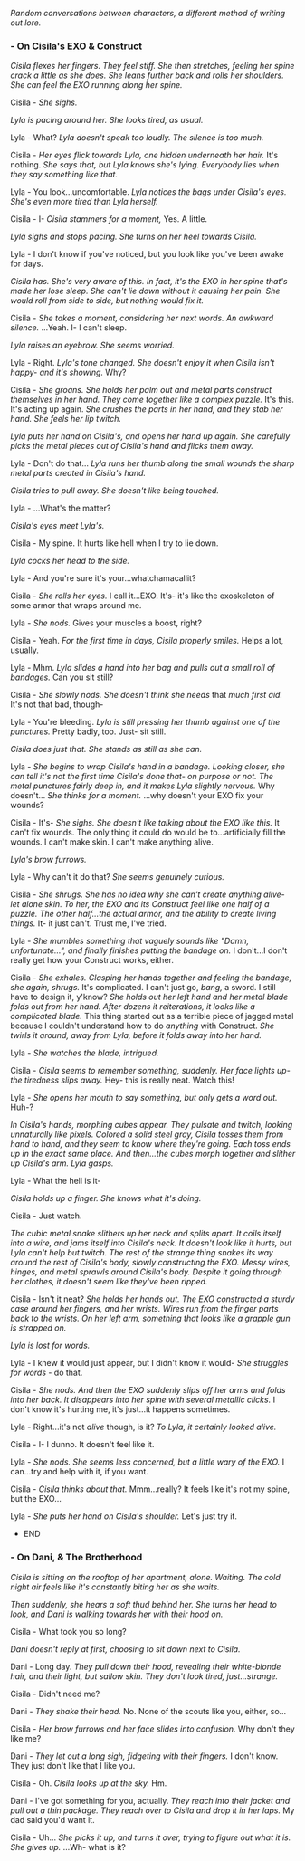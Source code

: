 *Random conversations between characters, a different method of writing out lore.*


### - On Cisila's EXO & Construct

*Cisila flexes her fingers. They feel stiff. She then stretches, feeling her spine crack a little as she does. She leans further back and rolls her shoulders. She can feel the EXO running along her spine.*

Cisila - *She sighs.*

*Lyla is pacing around her. She looks tired, as usual.*

Lyla - What? *Lyla doesn't speak too loudly. The silence is too much.*

Cisila - *Her eyes flick towards Lyla, one hidden underneath her hair.*  It's nothing. *She says that, but Lyla knows she's lying. Everybody lies when they say something like that.*

Lyla - You look...uncomfortable. *Lyla notices the bags under Cisila's eyes. She's even more tired than Lyla herself.*

Cisila - I- *Cisila stammers for a moment,*  Yes. A little. 

*Lyla sighs and stops pacing. She turns on her heel towards Cisila.*

Lyla - I don't know if you've noticed, but you look like you've been awake for days.

*Cisila has. She's very aware of this. In fact, it's the EXO in her spine that's made her lose sleep. She can't lie down without it causing her pain. She would roll from side to side, but nothing would fix it.*

Cisila - *She takes a moment, considering her next words. An awkward silence.*  ...Yeah. I- I can't sleep.

*Lyla raises an eyebrow. She seems worried.*

Lyla - Right. *Lyla's tone changed. She doesn't enjoy it when Cisila isn't happy- and it's showing.* Why?

Cisila - *She groans. She holds her palm out and metal parts construct themselves in her hand. They come together like a complex puzzle.*  It's this. It's acting up again. *She crushes the parts in her hand, and they stab her hand. She feels her lip twitch.*

*Lyla puts her hand on Cisila's, and opens her hand up again. She carefully picks the metal pieces out of Cisila's hand and flicks them away.*

Lyla - Don't do that... *Lyla runs her thumb along the small wounds the sharp metal parts created in Cisila's hand.*

*Cisila tries to pull away. She doesn't like being touched.*

Lyla - ...What's the matter?

*Cisila's eyes meet Lyla's.*

Cisila - My spine. It hurts like hell when I try to lie down.

*Lyla cocks her head to the side.*

Lyla - And you're sure it's your...whatchamacallit?

Cisila - *She rolls her eyes.*  I call it...EXO. It's- it's like the exoskeleton of some armor that wraps around me.

Lyla - *She nods.*  Gives your muscles a boost, right?

Cisila - Yeah. *For the first time in days, Cisila properly smiles.*  Helps a lot, usually.

Lyla - Mhm. *Lyla slides a hand into her bag and pulls out a small roll of bandages.*  Can you sit still? 

Cisila - *She slowly nods. She doesn't think she needs* that *much first aid.*  It's not that bad, though-

Lyla - You're bleeding. *Lyla is still pressing her thumb against one of the punctures.*  Pretty badly, too. Just- sit still.

*Cisila does just that. She stands as still as she can.*

Lyla - *She begins to wrap Cisila's hand in a bandage. Looking closer, she can tell it's not the first time Cisila's done that- on purpose or not. The metal punctures fairly deep in, and it makes Lyla slightly nervous.*  Why doesn't... *She thinks for a moment.*  ...why doesn't your EXO fix your wounds?

Cisila - It's- *She sighs. She doesn't like talking about the EXO like this.* It can't fix wounds. The only thing it could do would be to...artificially fill the wounds. I can't make skin. I can't make anything alive.

*Lyla's brow furrows.*

Lyla - Why can't it do that? *She seems genuinely curious.*

Cisila - *She shrugs. She has no idea why she can't create anything alive- let alone skin. To her, the EXO and its Construct feel like one half of a puzzle. The other half...the actual armor, and the ability to create living things.*  It- it just can't. Trust me, I've tried.

Lyla - *She mumbles something that vaguely sounds like "Damn, unfortunate...", and finally finishes putting the bandage on.*  I don't...I don't really get how your Construct works, either.

Cisila - *She exhales. Clasping her hands together and feeling the bandage, she again, shrugs.*  It's complicated. I can't just go, *bang,* a sword. I still have to design it, y'know? *She holds out her left hand and her metal blade folds out from her hand. After dozens it reiterations, it looks like a complicated blade.*  This thing started out as a terrible piece of jagged metal because I couldn't understand how to do *anything* with Construct. *She twirls it around, away from Lyla, before it folds away into her hand.*

Lyla - *She watches the blade, intrigued.*

Cisila - *Cisila seems to remember something, suddenly. Her face lights up- the tiredness slips away.*  Hey- this is really neat. Watch this!

Lyla - *She opens her mouth to say something, but only gets a word out.*  Huh-?

*In Cisila's hands, morphing cubes appear. They pulsate and twitch, looking unnaturally like pixels. Colored a solid steel gray, Cisila tosses them from hand to hand, and they seem to know where they're going. Each toss ends up in the exact same place. And then...the cubes morph together and slither up Cisila's arm. Lyla gasps.*

Lyla - What the hell is it-

*Cisila holds up a finger. She knows what it's doing.*

Cisila - Just watch.

*The cubic metal snake slithers up her neck and splits apart. It coils itself into a wire, and jams itself into Cisila's neck. It doesn't look like it hurts, but Lyla can't help but twitch. The rest of the strange thing snakes its way around the rest of Cisila's body, slowly constructing the EXO. Messy wires, hinges, and metal sprawls around Cisila's body. Despite it going through her clothes, it doesn't seem like they've been ripped.*

Cisila - Isn't it neat? *She holds her hands out. The EXO constructed a sturdy case around her fingers, and her wrists. Wires run from the finger parts back to the wrists. On her left arm, something that looks like a grapple gun is strapped on.*

*Lyla is lost for words.*

Lyla - I knew it would just appear, but I didn't know it would- *She struggles for words*  - do that.

Cisila - *She nods. And then the EXO suddenly slips off her arms and folds into her back. It disappears into her spine with several metallic clicks.*  I don't know it's hurting me, it's just...it happens sometimes.

Lyla - Right...it's not *alive* though, is it? *To Lyla, it certainly looked alive.*

Cisila - I- I dunno. It doesn't feel like it.

Lyla - *She nods. She seems less concerned, but a little wary of the EXO.*  I can...try and help with it, if you want.

Cisila - *Cisila thinks about that.*  Mmm...really? It feels like it's not my spine, but the EXO...

Lyla - *She puts her hand on Cisila's shoulder.*  Let's just try it.

- END

### - On Dani, & The Brotherhood

*Cisila is sitting on the rooftop of her apartment, alone. Waiting. The cold night air feels like it's constantly biting her as she waits.*

*Then suddenly, she hears a soft thud behind her. She turns her head to look, and Dani is walking towards her with their hood on.*

Cisila - What took you so long?

*Dani doesn't reply at first, choosing to sit down next to Cisila.*

Dani - Long day. *They pull down their hood, revealing their white-blonde hair, and their light, but sallow skin. They don't look tired, just...strange.* 

Cisila - Didn't need me?

Dani - *They shake their head.*  No. None of the scouts like you, either, so...

Cisila - *Her brow furrows and her face slides into confusion.*  Why don't they like me?

Dani - *They let out a long sigh, fidgeting with their fingers.*  I don't know. They just don't like that I like you.

Cisila - Oh. *Cisila looks up at the sky.*  Hm. 

Dani - I've got something for you, actually. *They reach into their jacket and pull out a thin package. They reach over to Cisila and drop it in her laps.*  My dad said you'd want it.

Cisila - Uh... *She picks it up, and turns it over, trying to figure out what it is. She gives up.*  ...Wh- what is it?
